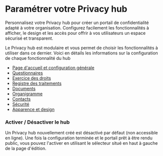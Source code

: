 # Paramétrer votre Privacy hub

Personnalisez votre Privacy hub pour créer un portail de confidentialité adapté à votre organisation. Configurez facilement les fonctionnalités à afficher, le design et les accès pour offrir à vos utilisateurs un espace sécurisé et transparent.

Le Privacy hub est modulaire et vous permet de choisir les fonctionnalités à utiliser dans ce dernier. Voici en détails les informations sur la configuration de chaque fonctionnalité du hub

* [Page d'accueil et configuration générale](page-daccueil-et-configuration-generale.md)
* [Questionnaires](questionnaires.md)
* [Exercice des droits](data-subject-requests.md)
* [Registre des traitements](registre-des-traitements.md)
* [Documents](documents.md)
* [Organigramme](organigramme.md)
* [Contacts](contacts.md)
* [Sécurité](securite.md)
* [Apparence et design](apparence-et-design.md)

### Activer / Désactiver le hub

Un Privacy hub nouvellement créé est désactivé par défaut (non accessible en ligne). Une fois la configuration terminée et le portail prêt à être rendu public, vous pouvez l'activer en utilisant le sélecteur situé en haut à gauche de la page d'édition.
